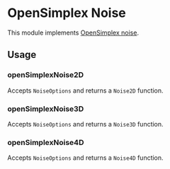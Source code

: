 # OpenSimplex Noise

This module implements [OpenSimplex noise](https://en.wikipedia.org/wiki/OpenSimplex_noise).

## Usage

### openSimplexNoise2D

Accepts `NoiseOptions` and returns a `Noise2D` function.

### openSimplexNoise3D

Accepts `NoiseOptions` and returns a `Noise3D` function.

### openSimplexNoise4D

Accepts `NoiseOptions` and returns a `Noise4D` function.
